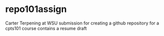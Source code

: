# repo101assign
Carter Terpening at WSU
submission for creating a github repository for a cpts101 course
contains a resume draft
